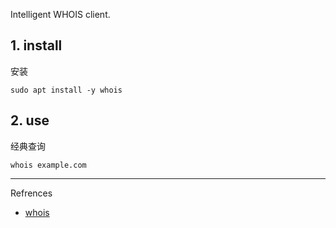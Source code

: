 Intelligent WHOIS client.

## 1. install

安装

```
sudo apt install -y whois
```

## 2. use

经典查询

```
whois example.com
```

---

Refrences

- [whois](https://www.kali.org/tools/whois/)

